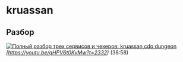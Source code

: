# kruassan

## Разбор

[![Полный разбор трех сервисов и чекеров: kruassan,cdo,dungeon](https://i.ytimg.com/vi/qHPV6t0KvMw/hqdefault.jpg)](https://youtu.be/qHPV6t0KvMw)  
*[https://youtu.be/qHPV6t0KvMw?t=2332)* (38:58)
